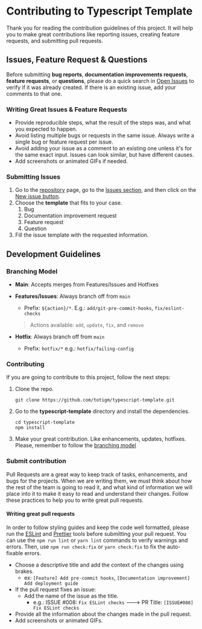 # Contributing to Typescript Template

Thank you for reading the contribution guidelines of this project. It will help you to make great contributions like reporting issues, creating feature requests, and submitting pull requests.

## Issues, Feature Request & Questions

Before submitting **bug reports**, **documentation improvements requests**, **feature requests**, or **questions**, please do a quick search in [Open Issues](https://github.com/totigm/typescript-template/issues) to verify if it was already created. If there is an existing issue, add your comments to that one.

### Writing Great Issues & Feature Requests

- Provide reproducible steps, what the result of the steps was, and what you expected to happen.
- Avoid listing multiple bugs or requests in the same issue. Always write a single bug or feature request per issue.
- Avoid adding your issue as a comment to an existing one unless it's for the same exact input. Issues can look similar, but have different causes.
- Add screenshots or animated GIFs if needed.

### Submitting Issues

1. Go to the [repository](https://github.com/totigm/typescript-template) page, go to the [Issues section](https://github.com/totigm/typescript-template/issues), and then click on the [New issue button](https://github.com/totigm/typescript-template/issues/new/choose).
2. Choose the **template** that fits to your case.
   1. Bug
   2. Documentation improvement request
   3. Feature request
   4. Question
3. Fill the issue template with the requested information.

## Development Guidelines

### Branching Model

- **Main**: Accepts merges from Features/Issues and Hotfixes
- **Features/Issues**: Always branch off from `main`

  - Prefix: `${action}/*`. E.g.: `add/git-pre-commit-hooks`, `fix/eslint-checks`

  > Actions available: `add`, `update`, `fix`, and `remove`

- **Hotfix**: Always branch off from `main`

  - Prefix: `hotfix/*` e.g.: `hotfix/failing-config`

### Contributing

If you are going to contribute to this project, follow the next steps:

1. Clone the repo.

   ```
   git clone https://github.com/totigm/typescript-template.git
   ```

2. Go to the **typescript-template** directory and install the dependencies.

   ```
   cd typescript-template
   npm install
   ```

3. Make your great contribution. Like enhancements, updates, hotfixes. Please, remember to follow the [branching model](#branching-model)

### Submit contribution

Pull Requests are a great way to keep track of tasks, enhancements, and bugs for the projects. When we are writing them, we must think about how the rest of the team is going to read it, and what kind of information we will place into it to make it easy to read and understand their changes. Follow these practices to help you to write great pull requests.

#### Writing great pull requests

In order to follow styling guides and keep the code well formatted, please run the [ESLint](https://eslint.org) and [Prettier](https://prettier.io) tools before submitting your pull request. You can use the `npm run lint` or `yarn lint` commands to verify warnings and errors. Then, use `npm run check:fix` or `yarn check:fix` to fix the auto-fixable errors.

- Choose a descriptive title and add the context of the changes using brakes.
  - ex: `[Feature] Add pre-commit hooks`, `[Documentation improvement] Add deployment guide`
- If the pull request fixes an issue:
  - Add the name of the issue as the title.
    - e.g.: ISSUE #008: `Fix ESLint checks` ---> PR Title: `[ISSUE#008] Fix ESLint checks`
- Provide all the information about the changes made in the pull request.
- Add screenshots or animated GIFs.
